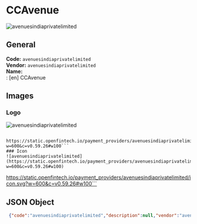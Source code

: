 # CCAvenue 
![avenuesindiaprivatelimited](https://static.openfintech.io/payment_providers/avenuesindiaprivatelimited/logo.svg?w=600&c=v0.59.26#w100)  
## General 
**Code:** `avenuesindiaprivatelimited`  
**Vendor:** `avenuesindiaprivatelimited`  
**Name:**  
:	[en] CCAvenue  
## Images 
### Logo 
![avenuesindiaprivatelimited](https://static.openfintech.io/payment_providers/avenuesindiaprivatelimited/logo.svg?w=600&c=v0.59.26#w100)  
```
 https://static.openfintech.io/payment_providers/avenuesindiaprivatelimited/logo.svg?w=600&c=v0.59.26#w100```  
### Icon 
![avenuesindiaprivatelimited](https://static.openfintech.io/payment_providers/avenuesindiaprivatelimited/icon.svg?w=600&c=v0.59.26#w100)  
```
 https://static.openfintech.io/payment_providers/avenuesindiaprivatelimited/icon.svg?w=600&c=v0.59.26#w100```  
## JSON Object 
```json
 {"code":"avenuesindiaprivatelimited","description":null,"vendor":"avenuesindiaprivatelimited","categories":null,"countries":null,"payment_method":null,"payout_method":null,"metadata":{"about_payments_code":"avenuesindiaprivatelimited"},"name":{"en":"CCAvenue"}}```  
